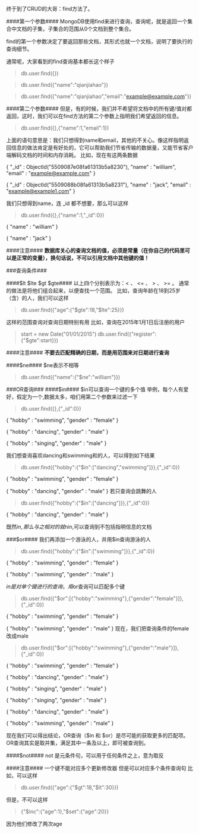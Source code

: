 终于到了CRUD的大哥：find方法了。

####第一个参数####
MongoDB使用find来进行查询，查询呢，就是返回一个集合中文档的子集，子集合的范围从0个文档到整个集合。

find的第一个参数决定了要返回那些文档，其形式也就一个文档，说明了要执行的查询细节。

通常呢，大家看到的find查询基本都长这个样子
> db.user.find({})

> db.user.find({"name":"qianjiahao"})

> db.user.find({"name":"qianjiahao","email":"example@example.com"})

####第二个参数####
但是，有的时候，我们并不希望将文档中的所有键/值对都返回，这时，我们可以在find方法的第二个参数上指明我们希望返回的信息。
> db.user.find({},{"name":1,"email":1})

上面的语句意思是：我们只想得到name和email，其他的不关心。像这样指明返回信息的做法肯定是有好处的，它可以帮助我们节省传输的数据量，又能节省客户端解码文档的时间和内存消耗。
比如，现在有这两条数据

{ "_id" : ObjectId("5509087e08fa61313b5a8230"), "name" : "william", "email" : "example@example.com" }

{ "_id" : ObjectId("5509088b08fa61313b5a8231"), "name" : "jack", "email" : "example@example1.com" }

我们只想得到name，连 _id  都不想要，那么可以这样
> db.user.find({},{"name":1,"_id":0})

{ "name" : "william" }

{ "name" : "jack" }

####注意####
**数据库关心的查询文档的值，必须是常量（在你自己的代码里可以是正常的变量），换句话说，不可以引用文档中其他键的值！**

###查询条件###

####$lt $lte $gt $gte####
以上四个分别表示为：< 、 <= 、 > 、 >= 。
通常的做法是将他们组合起来，以便查找一个范围。
比如，查询年龄在18到25岁（含）的人，我们可以这样
> db.user.find({"age":{"$gte":18,"$lte":25}})

这样的范围查询对查询日期特别有用
比如，查询在2015年1月1日后注册的用户
> start = new Date("01/01/2015")
> db.user.find({"register":{"$gte":start}})

####注意####
**不要去匹配精确的日期，而是用范围来对日期进行查询**

####$ne####
$ne表示不相等
> db.user.find({"name":{"$ne":"william"}})

###OR查询###
####$in####
$in可以查询一个键的多个值
举例，每个人有爱好，假定为一个,数据太多，咱们用第二个参数来过滤一下
> db.user.find({},{"_id":0})

{ "hobby" : "swimming", "gender" : "female" }

{ "hobby" : "dancing", "gender" : "male" }

{ "hobby" : "singing", "gender" : "male" }

我们想查询喜欢dancing和swimming和的人，可以得到如下结果
> db.user.find({"hobby":{"$in":["dancing","swimming"]}},{"_id":0})

{ "hobby" : "swimming", "gender" : "female" }

{ "hobby" : "dancing", "gender" : "male" }
若只查询会跳舞的人
> db.user.find({"hobby":{"$in":["dancing"]}},{"_id":0})

{ "hobby" : "dancing", "gender" : "male" }

既然$in,那么与之相对的就$nin,可以查询到不包括指明信息的文档

###$or####
我们再添加一个游泳的人，并用$in查询游泳的人
> db.user.find({"hobby":{"$in":["swimming"]}},{"_id":0})

{ "hobby" : "swimming", "gender" : "female" }

{ "hobby" : "swimming", "gender" : "male" }

$in 是对单个键进行的查询，用$or查询可以匹配多个键
> db.user.find({"$or":[{"hobby":"swimming"},{"gender":"female"}]},{"_id":0})

{ "hobby" : "swimming", "gender" : "female" }

{ "hobby" : "swimming", "gender" : "male" }
现在，我们把查询条件的female改成male
> db.user.find({"$or":[{"hobby":"swimming"},{"gender":"male"}]},{"_id":0})

{ "hobby" : "swimming", "gender" : "female" }

{ "hobby" : "dancing", "gender" : "male" }

{ "hobby" : "singing", "gender" : "male" }

{ "hobby" : "singing", "gender" : "male" }

{ "hobby" : "dancing", "gender" : "male" }

{ "hobby" : "swimming", "gender" : "male" }

现在我们可以得出结论，OR查询（$in 和 $or）是尽可能的获取更多的匹配项。
OR查询其实是取并集，满足其中一条及以上，即可被查询到。


####$not####
not 是元条件句，可以用于任何条件之上，意为取反

####注意####
一个键不能对应多个更新修改器
但是可以对应多个条件查询句
比如，可以这样
> db.user.find({"age":{"$gt":18,"$lt":30}})

但是，不可以这样
> {"$inc":{"age":1},"$set":{"age":20}}

因为他们修改了两次age

